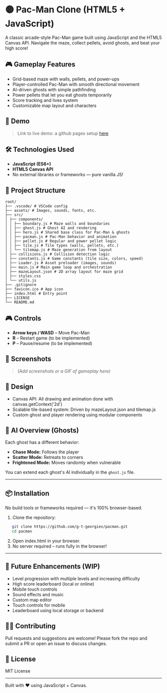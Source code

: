 # 🟡 Pac-Man Clone (HTML5 + JavaScript)

A classic arcade-style Pac-Man game built using JavaScript and the HTML5 Canvas API. Navigate the maze, collect pellets, avoid ghosts, and beat your high score!

## 🎮 Gameplay Features

- Grid-based maze with walls, pellets, and power-ups
- Player-controlled Pac-Man with smooth directional movement
- AI-driven ghosts with simple pathfinding
- Power pellets that let you eat ghosts temporarily
- Score tracking and lives system
- Customizable map layout and characters

## 🚀 Demo

> Link to live demo:
> a github pages setup [here](https://g-t-georgiev.github.io/pacman/)

## 🛠️ Technologies Used

- **JavaScript (ES6+)**
- **HTML5 Canvas API**
- No external libraries or frameworks — pure vanilla JS!

## 📁 Project Structure

```
root/
├── .vscode/ # VSCode config
├── assets/ # Images, sounds, fonts, etc.
├── src/
│ ├── components/
│ │ ├── boundary.js # Maze walls and boundaries
│ │ ├── ghost.js # Ghost AI and rendering
│ │ ├── hero.js # Shared base class for Pac-Man & ghosts
│ │ ├── pacman.js # Pac-Man behavior and animation
│ │ ├── pellet.js # Regular and power pellet logic
│ │ ├── tile.js # Tile types (walls, pellets, etc.)
│ │ └── tilemap.js # Maze generation from layout
│ ├── collisions.js # Collision detection logic
│ ├── constants.js # Game constants (tile size, colors, speed)
│ ├── Loader.js # Asset preloader (images, sounds)
│ ├── main.js # Main game loop and orchestration
│ ├── mazeLayout.json # 2D array layout for maze grid
│ ├── styles.css
│ └── utils.js
├── .gitignore
├── favicon.ico # App icon
├── index.html # Entry point
├── LICENSE
└── README.md
```

## 🎮 Controls

- **Arrow keys / WASD** – Move Pac-Man
- **R** – Restart game (to be implemented)
- **P** – Pause/resume (to be implemented)

## 📸 Screenshots

> _(Add screenshots or a GIF of gameplay here)_

## 🎨 Design

- Canvas API: All drawing and animation done with canvas.getContext('2d')
- Scalable tile-based system: Driven by mazeLayout.json and tilemap.js
- Custom ghost and player rendering using modular components

## 🧠 AI Overview (Ghosts)

Each ghost has a different behavior:
- **Chase Mode:** Follows the player
- **Scatter Mode:** Retreats to corners
- **Frightened Mode:** Moves randomly when vulnerable

You can extend each ghost's AI individually in the `ghost.js` file.

---

## 📦 Installation

No build tools or frameworks required — it's 100% browser-based.

1. Clone the repository:

```bash
   git clone https://github.com/g-t-georgiev/pacman.git
   cd pacman
```

2. Open index.html in your browser. 
3. No server required – runs fully in the browser!

---

## 🔮 Future Enhancements (WIP)

- Level progression with multiple levels and increasing difficulty
- High score leaderboard (local or online)
- Mobile touch controls
- Sound effects and music
- Custom map editor
- Touch controls for mobile
- Leaderboard using local storage or backend

## 🧑‍💻 Contributing

Pull requests and suggestions are welcome! Please fork the repo and submit a PR or open an issue to discuss changes.

## 📄 License

MIT License

---

Built with ❤️ using JavaScript + Canvas.